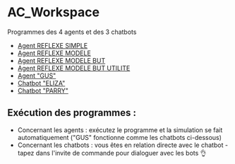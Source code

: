 # AC_Workspace
Programmes des 4 agents et des 3 chatbots

- [Agent REFLEXE SIMPLE](https://github.com/RemiFELIN/AC_Workspace/tree/main/agents/agent_reflexe_simple)
- [Agent REFLEXE MODELE](https://github.com/RemiFELIN/AC_Workspace/tree/main/agents/agent_reflexe_modele)
- [Agent REFLEXE MODELE BUT](https://github.com/RemiFELIN/AC_Workspace/tree/main/agents/agent_reflexe_modele_but)
- [Agent REFLEXE MODELE BUT UTILITE](https://github.com/RemiFELIN/AC_Workspace/tree/main/agents/agent_reflexe_modele_but_utilite)
- [Agent "GUS"](https://github.com/RemiFELIN/AC_Workspace/tree/main/chatbots/gus)
- [Chatbot "ELIZA"](https://github.com/RemiFELIN/AC_Workspace/tree/main/chatbots/eliza)
- [Chatbot "PARRY"](https://github.com/RemiFELIN/AC_Workspace/tree/main/chatbots/parry)

## Exécution des programmes :

- Concernant les agents : exécutez le programme et la simulation se fait automatiquement ("GUS" fonctionne comme les chatbots ci-dessous)
- Concernant les chatbots : vous êtes en relation directe avec le chatbot - tapez dans l'invite de commande pour dialoguer avec les bots :ok_hand:
